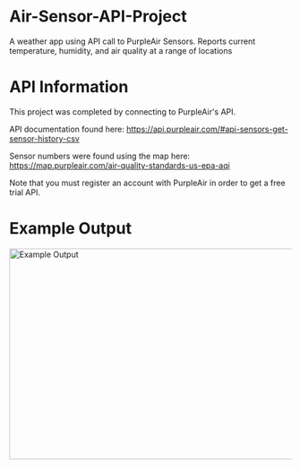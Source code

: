# Air-Sensor-API-Project
A weather app using API call to PurpleAir Sensors. Reports current temperature, humidity, and air quality at a range of locations

# API Information
This project was completed by connecting to PurpleAir's API. 

API documentation found here: https://api.purpleair.com/#api-sensors-get-sensor-history-csv

Sensor numbers were found using the map here: https://map.purpleair.com/air-quality-standards-us-epa-aqi

Note that you must register an account with PurpleAir in order to get a free trial API. 

# Example Output

<img width="848" height="377" alt="Example Output" src="https://github.com/user-attachments/assets/17dd4c40-04ce-47e5-b3be-a35e3a1f1b74" />

